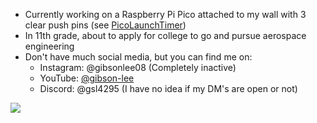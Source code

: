 - Currently working on a Raspberry Pi Pico attached to my wall with 3 clear push pins (see [PicoLaunchTimer](https://github.com/gsl4295/PicoLaunchTimer))
- In 11th grade, about to apply for college to go and pursue aerospace engineering
- Don't have much social media, but you can find me on:
  - Instagram: @gibsonlee08 (Completely inactive)
  - YouTube: [@gibson-lee](https://youtube.com/@gibson-lee)
  - Discord: @gsl4295 (I have no idea if my DM's are open or not)

[![](https://images.credly.com/size/220x220/images/af151b3d-9453-48a8-8d22-5b9fc54d2b43/image.png)](https://www.credly.com/badges/f3a55fe9-8742-4633-9e36-35689c0868b7/public_url)